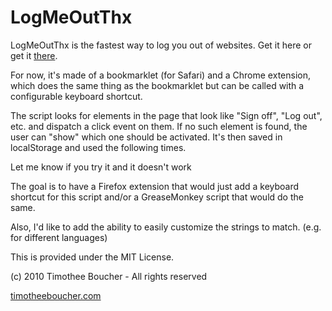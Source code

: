 LogMeOutThx
===========

LogMeOutThx is the fastest way to log you out of websites. Get it here or get it [there](http://logmeoutthx.com).

For now, it's made of a bookmarklet (for Safari) and a Chrome extension, which does the same thing as the bookmarklet but can be called with a configurable keyboard shortcut.

The script looks for elements in the page that look like "Sign off", "Log out", etc. and dispatch a click event on them.
If no such element is found, the user can "show" which one should be activated. It's then saved in localStorage and used the following times.

Let me know if you try it and it doesn't work 

The goal is to have a Firefox extension that would just add a keyboard shortcut for this script and/or a GreaseMonkey script that would do the same.

Also, I'd like to add the ability to easily customize the strings to match. (e.g. for different languages)

This is provided under the MIT License.

(c) 2010 Timothee Boucher - All rights reserved

[timotheeboucher.com](http://www.timotheeboucher.com)

